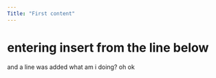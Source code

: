 ```yaml
---   
Title: "First content"
---
```

# entering insert from the line below
and a line was added
what am i doing?
oh ok